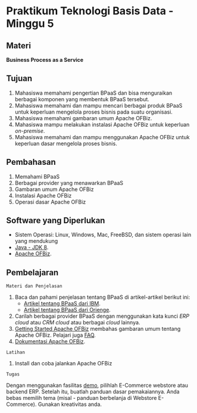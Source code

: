 # Praktikum Teknologi Basis Data - Minggu 5

## Materi

**Business Process as a Service**

## Tujuan

1.  Mahasiswa memahami pengertian BPaaS dan bisa menguraikan berbagai komponen yang membentuk BPaaS tersebut.
2.  Mahasiswa memahami dan mampu mencari berbagai produk BPaaS untuk keperluan mengelola proses bisnis pada suatu organisasi.
3.  Mahasiswa memahami gambaran umum Apache OFBiz.
4.  Mahasiswa mampu melakukan instalasi Apache OFBiz untuk keperluan *on-premise*.
5.  Mahasiswa memahami dan mampu menggunakan Apache OFBiz untuk keperluan dasar mengelola proses bisnis.

## Pembahasan

1.  Memahami BPaaS
2.  Berbagai provider yang menawarkan BPaaS
3.  Gambaran umum Apache OFBiz
4.  Instalasi Apache OFBiz
5.  Operasi dasar Apache OFBiz

## Software yang Diperlukan

* Sistem Operasi: Linux, Windows, Mac, FreeBSD, dan sistem operasi lain yang mendukung 
* [Java - JDK 8](https://www.oracle.com/java/technologies/javase-downloads.html).
* [Apache OFBiz](https://ofbiz.apache.org/download.html).

## Pembelajaran

```
Materi dan Penjelasan
```

1.  Baca dan pahami penjelasan tentang BPaaS di artikel-artikel berikut ini:
    * [Artikel tentang BPaaS dari IBM](https://www.ibm.com/blogs/cloud-computing/2011/12/19/business-process-as-a-service-bpaas-delivered-from-the-cloud/).
    * [Artikel tentang BPaaS dari Orienge](http://www.orienge.com/blog/bpaas_model_diagram_advantages_and_prospects).
2.  Carilah berbagai provider BPaaS dengan menggunakan kata kunci *ERP cloud* atau *CRM cloud* atau berbagai *<business process> cloud* lainnya.
3.  [Getting Started Apache OFBiz](https://ofbiz.apache.org/business-users.html) membahas gambaran umum tentang Apache OFBiz. Pelajari juga [FAQ](https://ofbiz.apache.org/faqs.html).
4.  [Dokumentasi Apache OFBiz](https://ofbiz.apache.org).

```
Latihan
```

1.  Install dan coba jalankan Apache OFBiz

```
Tugas
```

Dengan menggunakan fasilitas [demo](https://ofbiz.apache.org/ofbiz-demos.html), pilihlah E-Commerce webstore atau backend ERP. Setelah itu, buatlah panduan dasar pemakaiannya. Anda bebas memilih tema (misal - panduan berbelanja di Webstore E-Commerce). Gunakan kreativitas anda.

